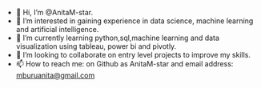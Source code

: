 - 👋 Hi, I’m @AnitaM-star.
- 👀 I’m interested in gaining experience in data science, machine learning and artificial intelligence. 
- 🌱 I’m currently learning python,sql,machine learning and data visualization using tableau, power bi and pivotly. 
- 💞️ I’m looking to collaborate on entry level projects to improve my skills. 
- 📫 How to reach me: on Github as AnitaM-star and email address: mburuanita@gmail.com

<!---
AnitaM-star/AnitaM-star is a ✨ special ✨ repository because its `README.md` (this file) appears on your GitHub profile.
You can click the Preview link to take a look at your changes.
--->
